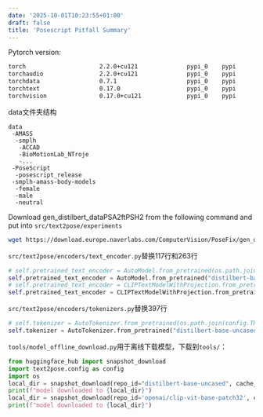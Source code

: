 ```yaml
---
date: '2025-10-01T10:23:55+01:00'
draft: false
title: 'Posescript Pitfall Summary'
---
```

Pytorch version:
```bash
torch                     2.2.0+cu121              pypi_0    pypi
torchaudio                2.2.0+cu121              pypi_0    pypi
torchdata                 0.7.1                    pypi_0    pypi
torchtext                 0.17.0                   pypi_0    pypi
torchvision               0.17.0+cu121             pypi_0    pypi
```
data文件夹结构
```
data
 -AMASS
  -smplh
   -ACCAD
   -BioMotionLab_NTroje
   -...
 -PoseScript
  -posescript_release
 -smplh-amass-body-models
  -female
  -male
  -neutral
```
Download gen_distilbert_dataPSA2ftPSH2 from the following command and put into ```src/text2pose/experiments```
```bash
wget https://download.europe.naverlabs.com/ComputerVision/PoseFix/gen_distilbert_dataPSA2ftPSH2.zip
```
```src/text2pose/encoders/text_encoder.py```替换117行和263行
```python
# self.pretrained_text_encoder = AutoModel.from_pretrained(os.path.join(config.TRANSFORMER_CACHE_DIR, "distilbert-base-uncased"))
self.pretrained_text_encoder = AutoModel.from_pretrained("distilbert-base-uncased", cache_dir="/home/zhefei/Documents/Projects/posescript/tools/huggingface_models")
# self.pretrained_text_encoder = CLIPTextModelWithProjection.from_pretrained(os.path.join(config.TRANSFORMER_CACHE_DIR, 'openai/clip-vit-base-patch32'))
self.pretrained_text_encoder = CLIPTextModelWithProjection.from_pretrained('openai/clip-vit-base-patch32', cache_dir="/home/zhefei/Documents/Projects/posescript/tools/huggingface_models")
```
```src/text2pose/encoders/tokenizers.py```替换397行
```python
# self.tokenizer = AutoTokenizer.from_pretrained(os.path.join(config.TRANSFORMER_CACHE_DIR, "distilbert-base-uncased"))
self.tokenizer = AutoTokenizer.from_pretrained("distilbert-base-uncased", cache_dir="/home/zhefei/Documents/Projects/posescript/tools/huggingface_models")
```
```tools/model_offline_download.py```用于离线下载模型，下载到```tools/```：
```python
from huggingface_hub import snapshot_download
import text2pose.config as config
import os
local_dir = snapshot_download(repo_id="distilbert-base-uncased", cache_dir=os.path.join(config.TRANSFORMER_CACHE_DIR, "distilbert-base-uncased"))
print(f"model downloaded to {local_dir}")
local_dir = snapshot_download(repo_id='openai/clip-vit-base-patch32', cache_dir=os.path.join(config.TRANSFORMER_CACHE_DIR, 'openai/clip-vit-base-patch32'))
print(f"model downloaded to {local_dir}")
```